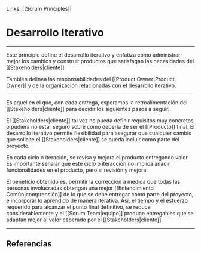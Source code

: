 Links: [[Scrum Principles]]

# Desarrollo Iterativo
---

Este principio define el desarrollo iterativo y enfatiza cómo administrar mejor los cambios y construir productos que satisfagan las necesidades del [[Stakeholders|cliente]].

También delinea las responsabilidades del [[Product Owner|Product Owner]] y de la organización relacionadas con el desarrollo iterativo.

---

Es aquel en el que, con cada entrega, esperamos la retroalimentación del [[Stakeholders|cliente]] para decidir los siguientes pasos a seguir.

El [[Stakeholders|cliente]] tal vez no pueda definir requisitos muy concretos o pudiera no estar seguro sobre cómo debería de ser el [[Producto]] final. El desarrollo iterativo permite flexibilidad para asegurar que cualquier cambio que solicite el [[Stakeholders|cliente]] se pueda incluir como parte del proyecto.

En cada ciclo o iteración, se revisa y mejora el producto entregando valor. Es importante señalar que este ciclo o iteracción no implica añadir funcionalidades en el producto, pero si revisión y mejora.

El beneficio obtenido es, permitir la corrección a medida que todas las personas involucradas obtengan una mejor [[Entendimiento Común|comprensión]] de lo que se debe entregar como parte del proyecto, e incorporar lo aprendido de manera iterativa. Así, el tiempo y el esfuerzo requerido para alcanzar el punto final definitivo, se reduce considerablemente y el [[Scrum Team|equipo]] produce entregables que se adaptan mejor al valor esperado por el [[Stakeholders|cliente]].

---

## Referencias